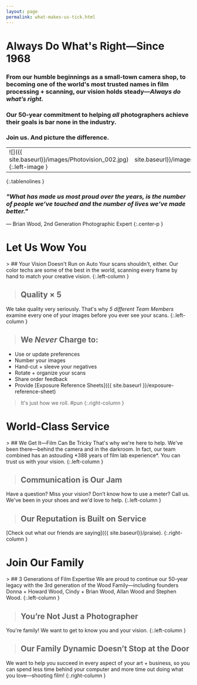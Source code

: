 ```yaml
---
layout: page
permalink: what-makes-us-tick.html
---
```


<h1>Always Do What's Right—Since 1968</h1>

### From our humble beginnings as a small-town camera shop, to becoming one of the world's most trusted names in film processing + scanning, our vision holds steady—*Always do what’s right.* 

### Our 50-year commitment to helping *all* photographers achieve their goals is bar none in the industry.  
  
### Join us. And picture the difference.  

| | |
| :--- | ---: |
| ![]({{ site.baseurl}}/images/Photovision_002.jpg){:.left-image } | ![]({{ site.baseurl}}/images/Photovision_001.jpg){:.right-image } |
{:.tablenolines }
  
### *"What has made us most proud over the years, is the number of people we’ve touched and the number of lives we’ve made better."*
— Brian Wood, 2nd Generation Photographic Expert
{:.center-p }  

<div class="clearfix extra-picky-space" markdown="1">

<h1 class="accordion opened" title="Click to expand section">Let Us Wow You</h1>

<div class="panel" markdown="1">
> ## Your Vision Doesn't Run on Auto
Your scans shouldn't, either. Our color techs are some of the best in the world, scanning every frame by hand to match your creative vision.
{:.left-column }

> ## Quality × 5
We take quality very seriously. That's why *5 different Team Members* examine every one of your images before you ever see your scans.
{:.left-column }

> ## We *Never* Charge to:
- Use or update preferences
- Number your images
- Hand-cut + sleeve your negatives
- Rotate + organize your scans
- Share order feedback
- Provide [Exposure Reference Sheets]({{ site.baseurl }}/exposure-reference-sheet)
>
> It's just how we roll. #pun
{:.right-column }
</div>
</div>
<div class="clearfix extra-picky-space" markdown="1">

<h1 class="accordion opened" title="Click to expand section">World-Class Service</h1>

<div class="panel" markdown="1">
> ## We Get It—Film Can Be Tricky
That's why we're here to help. We've been there—behind the camera and in the darkroom. In fact, our team combined has an astouding *388 years of film lab experience*. You can trust us with your vision.
{:.left-column }

> ## Communication is Our Jam
Have a question? Miss your vision? Don’t know how to use a meter? Call us. We've been in your shoes and we'd love to help.
{:.left-column }

> ## Our Reputation is Built on Service
[Check out what our friends are saying]({{ site.baseurl}}/praise).
{:.right-column }
</div>
</div>
<div class="clearfix extra-space" markdown="1">

<h1 class="accordion opened" title="Click to expand section">Join Our Family</h1>

<div class="panel" markdown="1">
> ## 3 Generations of Film Expertise
We are proud to continue our 50-year legacy with the 3rd generation of the Wood Family—including founders Donna + Howard Wood, Cindy + Brian Wood, Allan Wood and Stephen Wood.
{:.left-column }

> ## You’re Not Just a Photographer
You're family! We want to get to know you and your vision.
{:.left-column }

> ## Our Family Dynamic Doesn’t Stop at the Door
We want to help you succeed in every aspect of your art + business, so you can spend less time behind your computer and more time out doing what you love—shooting film!
{:.right-column }
</div>
</div>
<div class="clearfix extra-space" markdown="1" />
<div class="clearfix extra-space" markdown="1" />

<script type="text/javascript">
    var acc = document.getElementsByClassName("accordion");
    var i;
    
    window.onload = function() {
        for (i = 0; i < acc.length; i++) {
            acc[i].classList.remove('opened');
            acc[i].classList.add('closed');
            var panel = acc[i].nextElementSibling;
            panel.style.maxHeight = 0;
        }
    }

    for (i = 0; i < acc.length; i++) {
        acc[i].addEventListener("click", function() {
            /* Toggle between hiding and showing the active panel, with animation */
            var panel = this.nextElementSibling;
            if (panel.style.maxHeight != "0px"){
            this.classList.remove('opened');
            this.classList.add('closed');
            panel.style.maxHeight = 0;
            } else {
            this.classList.remove('closed');
            this.classList.add('opened');
            panel.style.maxHeight = panel.scrollHeight + "px";
            } 
        });
    }
</script>